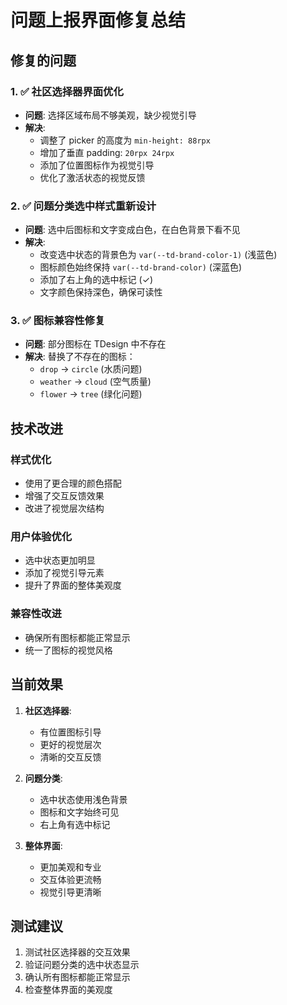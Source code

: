 # 问题上报界面修复总结

## 修复的问题

### 1. ✅ 社区选择器界面优化

- **问题**: 选择区域布局不够美观，缺少视觉引导
- **解决**:
  - 调整了 picker 的高度为 `min-height: 88rpx`
  - 增加了垂直 padding: `20rpx 24rpx`
  - 添加了位置图标作为视觉引导
  - 优化了激活状态的视觉反馈

### 2. ✅ 问题分类选中样式重新设计

- **问题**: 选中后图标和文字变成白色，在白色背景下看不见
- **解决**:
  - 改变选中状态的背景色为 `var(--td-brand-color-1)` (浅蓝色)
  - 图标颜色始终保持 `var(--td-brand-color)` (深蓝色)
  - 添加了右上角的选中标记 (✓)
  - 文字颜色保持深色，确保可读性

### 3. ✅ 图标兼容性修复

- **问题**: 部分图标在 TDesign 中不存在
- **解决**: 替换了不存在的图标：
  - `drop` → `circle` (水质问题)
  - `weather` → `cloud` (空气质量)
  - `flower` → `tree` (绿化问题)

## 技术改进

### 样式优化

- 使用了更合理的颜色搭配
- 增强了交互反馈效果
- 改进了视觉层次结构

### 用户体验优化

- 选中状态更加明显
- 添加了视觉引导元素
- 提升了界面的整体美观度

### 兼容性改进

- 确保所有图标都能正常显示
- 统一了图标的视觉风格

## 当前效果

1. **社区选择器**:

   - 有位置图标引导
   - 更好的视觉层次
   - 清晰的交互反馈

2. **问题分类**:

   - 选中状态使用浅色背景
   - 图标和文字始终可见
   - 右上角有选中标记

3. **整体界面**:
   - 更加美观和专业
   - 交互体验更流畅
   - 视觉引导更清晰

## 测试建议

1. 测试社区选择器的交互效果
2. 验证问题分类的选中状态显示
3. 确认所有图标都能正常显示
4. 检查整体界面的美观度

